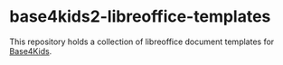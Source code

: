 # base4kids2-libreoffice-templates
This repository holds a collection of libreoffice document templates for [Base4Kids](http://www.base4kids.ch). 
